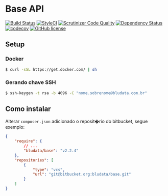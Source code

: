 # Base API

[![Build Status](https://travis-ci.org/raivieira/base-api-php.svg?branch=master)](https://travis-ci.org/raivieira/base-api-php)
[![StyleCI](https://styleci.io/repos/56002039/shield)](https://styleci.io/repos/56002039)
[![Scrutinizer Code Quality](https://scrutinizer-ci.com/g/raivieira/base-api-php/badges/quality-score.png?b=master)](https://scrutinizer-ci.com/g/raivieira/base-api-php/?branch=master)
[![Dependency Status](https://www.versioneye.com/user/projects/57b6e834090d4d00328f4eb3/badge.svg?style=flat-square)](https://www.versioneye.com/user/projects/57b6e834090d4d00328f4eb3)
[![codecov](https://codecov.io/gh/raivieira/base-api-php/branch/master/graph/badge.svg)](https://codecov.io/gh/raivieira/base-api-php)
[![GitHub license](https://img.shields.io/badge/license-MIT-blue.svg)](https://raw.githubusercontent.com/raivieira/base-api-php/master/LICENSE.md)

## Setup

### Docker
```sh
$ curl -sSL https://get.docker.com/ | sh
```

### Gerando chave SSH
```sh
$ ssh-keygen -t rsa -b 4096 -C "nome.sobrenome@bludata.com.br"
```

## Como instalar

Alterar ``composer.json`` adicionado o reposit�rio do bitbucket, segue exemplo:

```json
{
    "require": {
        // ...
        "bludata/base": "v2.2.4"
    },
    "repositories": [
        {
            "type": "vcs",
            "url": "git@bitbucket.org:bludata/base.git"
        }
    ]
}
```